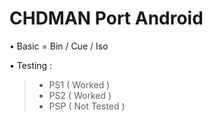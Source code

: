 # CHDMAN Port Android

• Basic = Bin / Cue / Iso

• Testing : 
>* PS1 ( Worked )
>* PS2 ( Worked )
>* PSP ( Not Tested )
